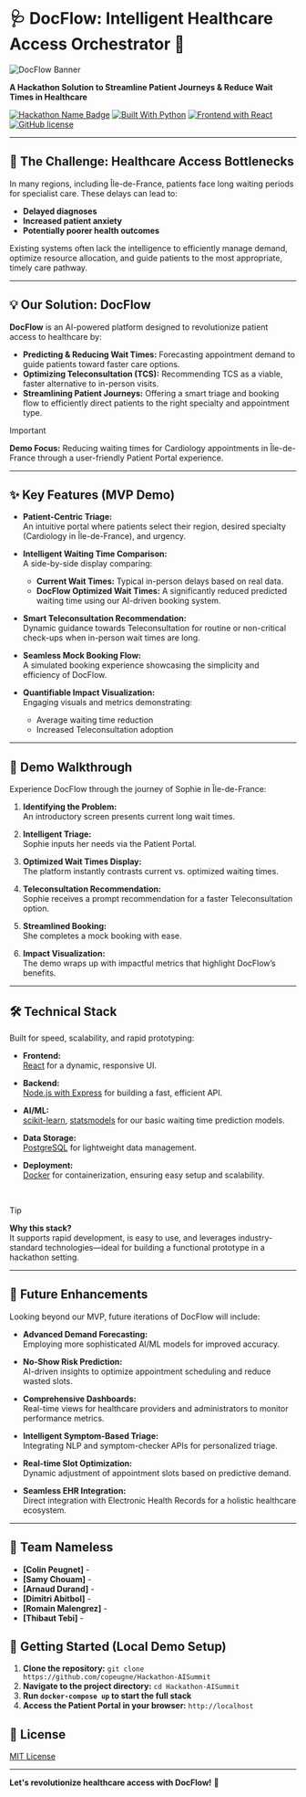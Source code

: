 # 🩺 DocFlow: Intelligent Healthcare Access Orchestrator 🚀

![DocFlow Banner](https://files.catbox.moe/3oxeax.webp)

**A Hackathon Solution to Streamline Patient Journeys & Reduce Wait Times in Healthcare**

[![Hackathon Name Badge](https://img.shields.io/badge/Hackathon-Nameless-blue.svg)](https://hackathon.example.com) [![Built With Python](https://img.shields.io/badge/Built%20With-Python-blue.svg)](https://www.python.org/) [![Frontend with React](https://img.shields.io/badge/Frontend-React-blue.svg)](https://reactjs.org/) [![GitHub license](https://img.shields.io/badge/license-MIT-blue)](https://github.com/copeugne/Hackathon-AISummit/blob/main/LICENSE)

---

## 🎯 The Challenge: Healthcare Access Bottlenecks

In many regions, including Île-de-France, patients face long waiting periods for specialist care. These delays can lead to:
- **Delayed diagnoses**
- **Increased patient anxiety**
- **Potentially poorer health outcomes**

Existing systems often lack the intelligence to efficiently manage demand, optimize resource allocation, and guide patients to the most appropriate, timely care pathway.

---

## 💡 Our Solution: DocFlow

**DocFlow** is an AI-powered platform designed to revolutionize patient access to healthcare by:
- **Predicting & Reducing Wait Times:** Forecasting appointment demand to guide patients toward faster care options.
- **Optimizing Teleconsultation (TCS):** Recommending TCS as a viable, faster alternative to in-person visits.
- **Streamlining Patient Journeys:** Offering a smart triage and booking flow to efficiently direct patients to the right specialty and appointment type.

> [!IMPORTANT]
> **Demo Focus:** Reducing waiting times for Cardiology appointments in Île-de-France through a user-friendly Patient Portal experience.

---

## ✨ Key Features (MVP Demo)

- **Patient-Centric Triage:**  
  An intuitive portal where patients select their region, desired specialty (Cardiology in Île-de-France), and urgency.

- **Intelligent Waiting Time Comparison:**  
  A side-by-side display comparing:
  - **Current Wait Times:** Typical in-person delays based on real data.
  - **DocFlow Optimized Wait Times:** A significantly reduced predicted waiting time using our AI-driven booking system.

- **Smart Teleconsultation Recommendation:**  
  Dynamic guidance towards Teleconsultation for routine or non-critical check-ups when in-person wait times are long.

- **Seamless Mock Booking Flow:**  
  A simulated booking experience showcasing the simplicity and efficiency of DocFlow.

- **Quantifiable Impact Visualization:**  
  Engaging visuals and metrics demonstrating:
  - Average waiting time reduction
  - Increased Teleconsultation adoption
 
---

## 🚀 Demo Walkthrough

Experience DocFlow through the journey of Sophie in Île-de-France:

1. **Identifying the Problem:**  
   An introductory screen presents current long wait times.
   
2. **Intelligent Triage:**  
   Sophie inputs her needs via the Patient Portal.
   
3. **Optimized Wait Times Display:**  
   The platform instantly contrasts current vs. optimized waiting times.
   
4. **Teleconsultation Recommendation:**  
   Sophie receives a prompt recommendation for a faster Teleconsultation option.
   
5. **Streamlined Booking:**  
   She completes a mock booking with ease.
   
6. **Impact Visualization:**  
   The demo wraps up with impactful metrics that highlight DocFlow’s benefits.

---

## 🛠️ Technical Stack

Built for speed, scalability, and rapid prototyping:

- **Frontend:**  
  [React](https://reactjs.org/) for a dynamic, responsive UI.
  
- **Backend:**  
  [Node.js with Express](https://expressjs.com/) for building a fast, efficient API.
  
- **AI/ML:**  
  [scikit-learn](https://scikit-learn.org/), [statsmodels](https://www.statsmodels.org/stable/index.html) for our basic waiting time prediction models.
  
- **Data Storage:**  
  [PostgreSQL](https://www.postgresql.org/) for lightweight data management.
  
- **Deployment:**  
  [Docker](https://www.docker.com/) for containerization, ensuring easy setup and scalability.
  
<br>

> [!TIP]
> **Why this stack?**  
> It supports rapid development, is easy to use, and leverages industry-standard technologies—ideal for building a functional prototype in a hackathon setting.

---

## 🔮 Future Enhancements

Looking beyond our MVP, future iterations of DocFlow will include:
- **Advanced Demand Forecasting:**  
  Employing more sophisticated AI/ML models for improved accuracy.
  
- **No-Show Risk Prediction:**  
  AI-driven insights to optimize appointment scheduling and reduce wasted slots.
  
- **Comprehensive Dashboards:**  
  Real-time views for healthcare providers and administrators to monitor performance metrics.
  
- **Intelligent Symptom-Based Triage:**  
  Integrating NLP and symptom-checker APIs for personalized triage.
  
- **Real-time Slot Optimization:**  
  Dynamic adjustment of appointment slots based on predictive demand.
  
- **Seamless EHR Integration:**  
  Direct integration with Electronic Health Records for a holistic healthcare ecosystem.

---

## 🤝 Team Nameless

  * **[Colin Peugnet]** - 
  * **[Samy Chouam]** - 
  * **[Arnaud Durand]** - 
  * **[Dimitri Abitbol]** - 
  * **[Romain Malengrez]** - 
  * **[Thibaut Tebi]** - 

## 🚀 Getting Started (Local Demo Setup)

1.  **Clone the repository:** `git clone https://github.com/copeugne/Hackathon-AISummit`
2.  **Navigate to the project directory:** `cd Hackathon-AISummit`
3.  **Run `docker-compose up` to start the full stack**
4.  **Access the Patient Portal in your browser:** `http://localhost` 

## 📄 License

[MIT License](https://github.com/copeugne/Hackathon-AISummit/blob/main/LICENSE)

-----

**Let's revolutionize healthcare access with DocFlow\!** 🚀
